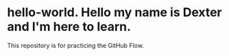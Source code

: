# hello-world. Hello my name is Dexter and I'm here to learn.
This repository is for practicing the GitHub Flow.
